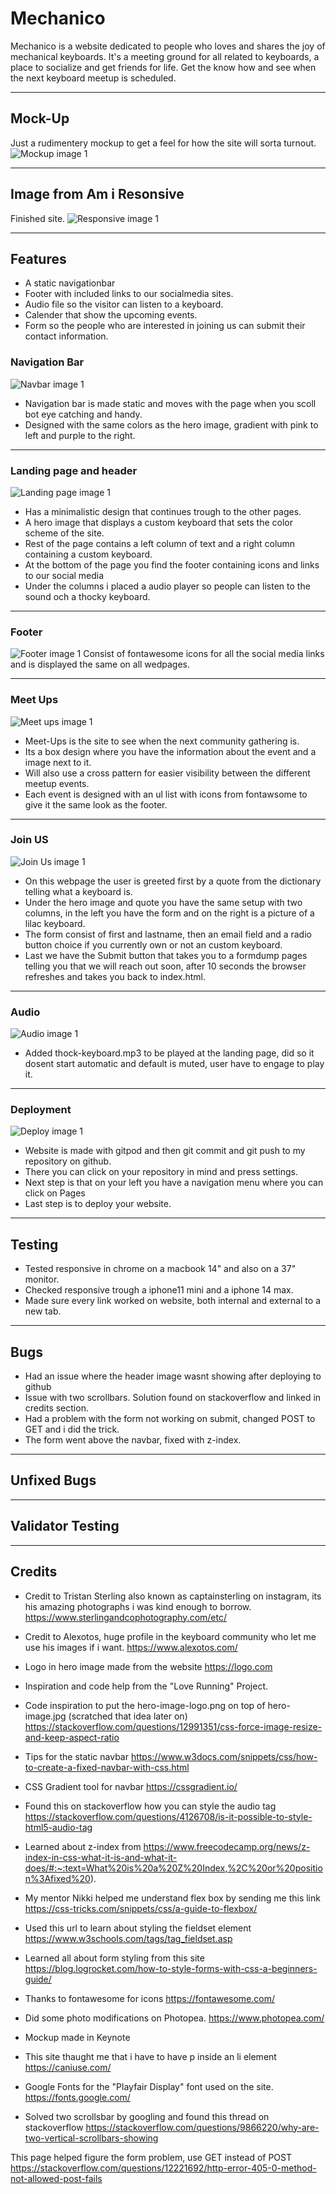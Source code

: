 # Mechanico #

Mechanico is a website dedicated to people who loves and shares the joy of mechanical keyboards.
It's a meeting ground for all related to keyboards, a place to socialize and get friends for life.
Get the know how and see when the next keyboard meetup is scheduled.
_________________________________________________________________________________________________

## Mock-Up ##
Just a rudimentery mockup to get a feel for how the site will sorta turnout.
![Mockup image 1](/assets/images/mechanico-mockup.png)
_________________________________________________________________________________________________

## Image from Am i Resonsive
Finished site.
![Responsive image 1](/assets/images/amiresponsive.png)

_________________________________________________________________________________________________

## Features ##

- A static navigationbar
- Footer with included links to our socialmedia sites.
- Audio file so the visitor can listen to a keyboard.
- Calender that show the upcoming events.
- Form so the people who are interested in joining us can submit their contact information.


### Navigation Bar ###
![Navbar image 1](/assets/images/readme-navbar.png)

- Navigation bar is made static and moves with the page when you scoll
bot eye catching and handy.
- Designed with the same colors as the hero image, gradient with pink to left and purple to the right.

_________________________________________________________________________________________________

### Landing page and header ###
![Landing page image 1](/assets/images/readme-hero-and-quote.png)

- Has a minimalistic design that continues trough to the other pages.
- A hero image that displays a custom keyboard that sets the color scheme of the site.
- Rest of the page contains a left column of text and a right column containing a custom keyboard.
- At the bottom of the page you find the footer containing icons and links to our social media
- Under the columns i placed a audio player so people can listen to the sound och a thocky keyboard.

_________________________________________________________________________________________________

### Footer ###
![Footer image 1](/assets/images/readme-footer.png)
Consist of fontawesome icons for all the social media links and is displayed the same on all wedpages.

_________________________________________________________________________________________________

### Meet Ups ###
![Meet ups image 1](/assets/images/readme-meetup.png)
- Meet-Ups is the site to see when the next community gathering is.
- Its a box design where you have the information about the event and a image next to it.
- Will also use a cross pattern for easier visibility between the different meetup events.
- Each event is designed with an ul list with icons from fontawsome to give it the same look as the footer.

_________________________________________________________________________________________________

### Join US ###
![Join Us image 1](/assets/images/readme-form.png)
- On this webpage the user is greeted first by a quote from the dictionary telling what a keyboard is.
- Under the hero image and quote you have the same setup with two columns, in the left you have the form and on the right is a picture of a lilac keyboard.
- The form consist of first and lastname, then an email field and a radio button choice if you currently own or not an custom keyboard. 
- Last we have the Submit button that takes you to a formdump pages telling you that we will reach out soon, after 10 seconds the browser refreshes and takes you back to index.html.

_________________________________________________________________________________________________

### Audio ###
![Audio image 1](/assets/images/readme-audio.png)
- Added thock-keyboard.mp3 to be played at the landing page, did so it dosent start automatic and default is muted, user have to engage to play it.

_________________________________________________________________________________________________

### Deployment ###
![Deploy image 1](/assets/images/readme-deployment.png)
- Website is made with gitpod and then git commit and git push to my repository on github.
- There you can click on your repository in mind and press settings.
- Next step is that on your left you have a navigation menu where you can click on Pages 
- Last step is to deploy your website.

_________________________________________________________________________________________________
## Testing ##
- Tested responsive in chrome on a macbook 14" and also on a 37" monitor.
- Checked responsive trough a iphone11 mini and a iphone 14 max.
- Made sure every link worked on website, both internal and external to a new tab.

_________________________________________________________________________________________________
## Bugs ##
- Had an issue where the header image wasnt showing after deploying to github
- Issue with two scrollbars. Solution found on stackoverflow and linked in credits section.
- Had a problem with the form not working on submit, changed POST to GET and i did the trick.
- The form went above the navbar, fixed with z-index.

_________________________________________________________________________________________________
## Unfixed Bugs ##

_________________________________________________________________________________________________
## Validator Testing ##
_________________________________________________________________________________________________
## Credits ##

- Credit to Tristan Sterling also known as captainsterling on instagram, its his amazing photographs i was kind enough to borrow. https://www.sterlingandcophotography.com/etc/

- Credit to Alexotos, huge profile in the keyboard community who let me use his images if i want.
https://www.alexotos.com/

- Logo in hero image made from the website https://logo.com

- Inspiration and code help from the "Love Running" Project.

- Code inspiration to put the hero-image-logo.png on top of hero-image.jpg (scratched that idea later on)
https://stackoverflow.com/questions/12991351/css-force-image-resize-and-keep-aspect-ratio

- Tips for the static navbar
https://www.w3docs.com/snippets/css/how-to-create-a-fixed-navbar-with-css.html

- CSS Gradient tool for navbar
https://cssgradient.io/

- Found this on stackoverflow how you can style the audio tag
https://stackoverflow.com/questions/4126708/is-it-possible-to-style-html5-audio-tag

- Learned about z-index from
https://www.freecodecamp.org/news/z-index-in-css-what-it-is-and-what-it-does/#:~:text=What%20is%20a%20Z%20Index,%2C%20or%20position%3Afixed%20).

- My mentor Nikki helped me understand flex box by sending me this link
https://css-tricks.com/snippets/css/a-guide-to-flexbox/

- Used this url to learn about styling the fieldset element
https://www.w3schools.com/tags/tag_fieldset.asp

- Learned all about form styling from this site
https://blog.logrocket.com/how-to-style-forms-with-css-a-beginners-guide/

- Thanks to fontawesome for icons
https://fontawesome.com/

- Did some photo modifications on Photopea.
https://www.photopea.com/

- Mockup made in Keynote

- This site thaught me that i have to have p inside an li element
https://caniuse.com/

- Google Fonts for the "Playfair Display" font used on the site.
https://fonts.google.com/

- Solved two scrollsbar by googling and found this thread on stackoverflow
https://stackoverflow.com/questions/9866220/why-are-two-vertical-scrollbars-showing

This page helped figure the form problem, use GET instead of POST
https://stackoverflow.com/questions/12221692/http-error-405-0-method-not-allowed-post-fails

